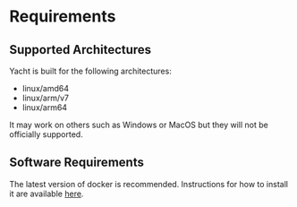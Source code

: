 # Requirements

## Supported Architectures
Yacht is built for the following architectures:

* linux/amd64
* linux/arm/v7
* linux/arm64

It may work on others such as Windows or MacOS but they will not be officially supported.

## Software Requirements
The latest version of docker is recommended. Instructions for how to install it are available [here](https://docs.docker.com/engine/install/).